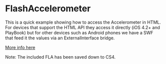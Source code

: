 FlashAccelerometer
=============

This is a quick example showing how to access the Accelerometer in HTML.
For devices that support the HTML API they access it directly (iOS 4.2+ and PlayBook)
but for other devices such as Android phones we have a SWF that feed it the values via
an ExternalInterface bridge.

[More info here](http://www.paulofierro.com/archives/569/)

Note: The included FLA has been saved down to CS4.